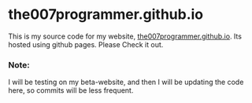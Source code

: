 # the007programmer.github.io

This is my source code for my website, [the007programmer.github.io](https://the007programmer.github.io). Its hosted using github pages. Please Check it out.

### Note: 

I will be testing on my beta-website, and then I will be updating the code here, so commits will be less frequent.